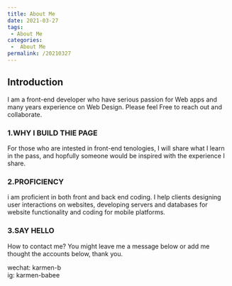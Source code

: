 ```yaml
---
title: About Me
date: 2021-03-27
tags:
 - About Me
categories:
 -  About Me
permalink: /20210327
---
```


## Introduction
I am a front-end developer who have serious passion for Web apps and many years experience on Web Design.
Please feel Free to reach out and collaborate.

### 1.WHY I BUILD THIE PAGE
For those who are intested in front-end tenologies, I will share what I learn in the pass, and hopfully someone would be inspired with the experience I share.

### 2.PROFICIENCY
i am proficient in both front and back end coding. I help clients designing user interactions on websites, developing servers and databases for website functionality and coding for mobile platforms.

### 3.SAY HELLO
How to contact me?
You might leave me a message below or add me thought the accounts below, thank you.

wechat: karmen-b <br/>
ig: karmen-babee



